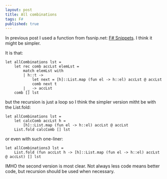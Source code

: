 ```yaml
---
layout: post
title: All combinations
tags: F#
published: true
---
```


In previous post I used a function from fssnip.net: [F# Snippets](http://www.fssnip.net/2z/title/All-combinations-of-list-elements).
I think it might be simpler.
<!-- more -->
It is that:

```F#
let allCombinations lst =
    let rec comb accLst elemLst =
        match elemLst with
        | h::t ->
            let next = [h]::List.map (fun el -> h::el) accLst @ accLst
            comb next t
        | _ -> accLst
    comb [] lst
```

but the recursion is just a loop so I think the simpler version mitht be with the List.fold:

```F#
let allCombinations lst =
    let calcComb accLst h =
        [h]::List.map (fun el -> h::el) accLst @ accLst
    List.fold calcComb [] lst
```

or even with such one-liner:

```F#
let allCombinations3 lst =
    List.fold (fun accLst h -> [h]::List.map (fun el -> h::el) accLst @ accLst) [] lst
```

IMHO the second version is most clear. Not always less code means better code, but recursion should be used when necessary.